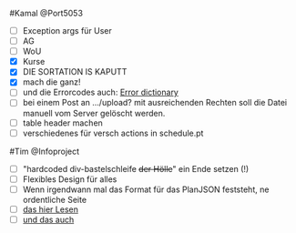 #Kamal
@Port5053

 - [ ] Exception args für User
 - [ ] AG
 - [ ] WoU
 - [x] Kurse
 - [x] DIE SORTATION IS KAPUTT
 - [x] mach die ganz!
 - [ ] und die Errorcodes auch: [Error dictionary](https://github.com/CZGvp2/vplan/blob/master/Server/vp/static/js/upload.js)
 - [ ] bei einem Post an .../upload?<dateiname> mit ausreichenden Rechten soll die Datei manuell vom Server gelöscht werden.
 - [ ] table header machen
 - [ ] verschiedenes für versch actions in schedule.pt

#Tim
@Infoproject
 - [ ] "hardcoded div-bastelschleife ~~der Hölle~~" ein Ende setzen (!)
 - [ ] Flexibles Design für alles
 - [ ] Wenn irgendwann mal das Format für das PlanJSON feststeht, ne ordentliche Seite
 - [ ] [das hier Lesen](https://github.com/CZGvp2/vplan/blob/master/Server/vp/schedule.py#L20)
 - [ ] [und das auch](https://github.com/CZGvp2/vplan/blob/master/Server/vp/upload.py#L108)
